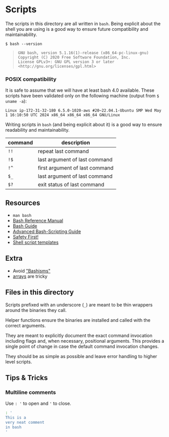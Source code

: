 # Scripts

The scripts in this directory are all written in `bash`.
Being explicit about the shell you are using is a good way
to ensure future compatibility and maintainability.

`$ bash --version`

> ```stdout
> GNU bash, version 5.1.16(1)-release (x86_64-pc-linux-gnu)
> Copyright (C) 2020 Free Software Foundation, Inc.
> License GPLv3+: GNU GPL version 3 or later <http://gnu.org/licenses/gpl.html>
> ```

### POSIX compatibility

It is safe to assume that we will have at least bash 4.0 available.
These scripts have been validated only on the following machine
(output from `$ uname -a`):

```plaintext
Linux ip-172-31-32-180 6.5.0-1020-aws #20~22.04.1-Ubuntu SMP Wed May  1 16:10:50 UTC 2024 x86_64 x86_64 x86_64 GNU/Linux
```

Writing scripts in `bash` (and being explicit about it) is a good way to
ensure readability and maintainability.

| command | description                    |
| ------- | ------------------------------ |
| `!!`    | repeat last command            |
| `!$`    | last argument of last command  |
| `!^`    | first argument of last command |
| `$_`    | last argument of last command  |
| `$?`    | exit status of last command    |

## Resources

- `man bash`
- [Bash Reference Manual](https://www.gnu.org/savannah-checkouts/gnu/bash/manual/bash.html)
- [Bash Guide](https://mywiki.wooledge.org/BashGuide)
- [Advanced Bash-Scripting Guide](https://tldp.org/LDP/abs/html/)
- [Safety First!](https://github.com/anordal/shellharden/blob/master/how_to_do_things_safely_in_bash.md)
- [Shell script templates](https://stackoverflow.com/questions/430078/shell-script-templates)

## Extra

- Avoid ["Bashisms"](https://mywiki.wooledge.org/Bashism)
- [arrays](https://mywiki.wooledge.org/BashFAQ/005) are tricky

## Files in this directory

Scripts prefixed with an underscore (`_`) are meant to be thin
wrappers around the binaries they call.

Helper functions ensure the binaries are installed and called
with the correct arguments.

They are meant to explicitly document the exact command
invocation including flags and, when necessary, positional
arguments. This provides a single point of change in case
the default command invocation changes.

They should be as simple as possible and leave error handling
to higher level scripts.

## Tips & Tricks

### Multiline comments

Use `: '` to open and `'` to close.

```sh
: '
This is a
very neat comment
in bash
'
```

